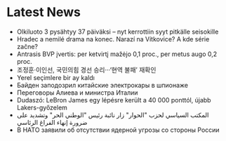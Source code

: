# Latest News
-  Olkiluoto 3 pysähtyy 37 päiväksi – nyt kerrottiin syyt pitkälle seisokille
-  Hradec a nemilé drama na konec. Narazí na Vítkovice? A kde série začne?
-  Antrasis BVP įvertis: per ketvirtį mažėjo 0,1 proc., per metus augo 0,2 proc.
-  조정훈·이인선, 국민의힘 경선 승리···‘현역 불패’ 재확인
-  Yerel seçimlere bir ay kaldı
-  Байден заподозрил китайские электрокары в шпионаже
-  Переговоры Алиева и министра Италии
-  Dudaszó: LeBron James egy lépésre került a 40 000 ponttól, újabb Lakers-győzelem
-  المكتب السياسي لحزب "الحوار" زار نائبة رئيس "الوطني الحر" وتشديد على ضرورة إنهاء الفراغ الرئاسي
-  В НАТО заявили об отсутствии ядерной угрозы со стороны России

